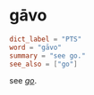 # gāvo

``` toml
dict_label = "PTS"
word = "gāvo"
summary = "see go."
see_also = ["go"]
```

see *[go](go.md)*.

